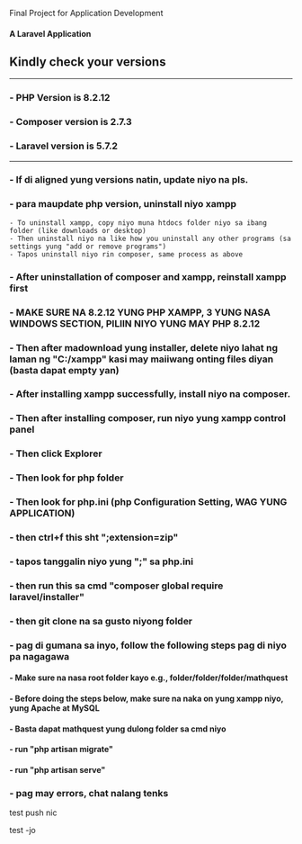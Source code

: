 Final Project for Application Development

#### A Laravel Application

## Kindly check your versions
--------------------------------
### - PHP Version is 8.2.12
### - Composer version is 2.7.3
### - Laravel version is 5.7.2
--------------------------------

### - If di aligned yung versions natin, update niyo na pls.
### - para maupdate php version, uninstall niyo xampp
    - To uninstall xampp, copy niyo muna htdocs folder niyo sa ibang folder (like downloads or desktop)
    - Then uninstall niyo na like how you uninstall any other programs (sa settings yung "add or remove programs")
    - Tapos uninstall niyo rin composer, same process as above
### - After uninstallation of composer and xampp, reinstall xampp first
### - MAKE SURE NA 8.2.12 YUNG PHP XAMPP, 3 YUNG NASA WINDOWS SECTION, PILIIN NIYO YUNG MAY PHP 8.2.12
### - Then after madownload yung installer, delete niyo lahat ng laman ng "C:/xampp" kasi may maiiwang onting files diyan (basta dapat empty yan)
### - After installing xampp successfully, install niyo na composer.
### - Then after installing composer, run niyo yung xampp control panel
### - Then click Explorer
### - Then look for php folder
### - Then look for php.ini (php Configuration Setting, WAG YUNG APPLICATION)
### - then ctrl+f this sht ";extension=zip"
### - tapos tanggalin niyo yung ";" sa php.ini
### - then run this sa cmd "composer global require laravel/installer"
### - then git clone na sa gusto niyong folder
### - pag di gumana sa inyo, follow the following steps pag di niyo pa nagagawa
#### - Make sure na nasa root folder kayo e.g., folder/folder/folder/mathquest
#### - Before doing the steps below, make sure na naka on yung xampp niyo, yung Apache at MySQL
#### - Basta dapat mathquest yung dulong folder sa cmd niyo
#### - run "php artisan migrate"
#### - run "php artisan serve"
### - pag may errors, chat nalang tenks

test push nic

test -jo